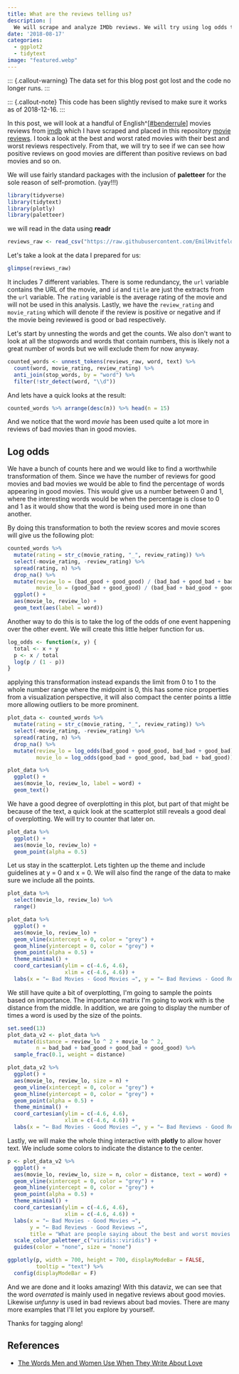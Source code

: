 ```yaml
---
title: What are the reviews telling us?
description: |
  We will scrape and analyze IMDb reviews. We will try using log odds to tell good and bad reviews apart.
date: '2018-08-17'
categories:
  - ggplot2
  - tidytext
image: "featured.webp"
---
```





::: {.callout-warning}
The data set for this blog post got lost and the code no longer runs.
:::

::: {.callout-note}
This code has been slightly revised to make sure it works as of 2018-12-16.
:::

In this post, we will look at a handful of English^[[#benderrule](https://thegradient.pub/the-benderrule-on-naming-the-languages-we-study-and-why-it-matters/)] movies reviews from [imdb](https://www.imdb.com/) which I have scraped and placed in this repository [movie reviews](https://github.com/EmilHvitfeldt/movie-reviews). I took a look at the best and worst rated movies with their best and worst reviews respectively. From that, we will try to see if we can see how positive reviews on good movies are different than positive reviews on bad movies and so on.

We will use fairly standard packages with the inclusion of **paletteer** for the sole reason of self-promotion. (yay!!!)


```r
library(tidyverse)
library(tidytext)
library(plotly)
library(paletteer)
```

we will read in the data using **readr**


```r
reviews_raw <- read_csv("https://raw.githubusercontent.com/EmilHvitfeldt/movie-reviews/master/reviews_v1.csv")
```

Let's take a look at the data I prepared for us:


```r
glimpse(reviews_raw)
```

It includes 7 different variables. There is some redundancy, the `url` variable contains the URL of the movie, and `id` and `title` are just the extracts from the `url` variable. The `rating` variable is the average rating of the movie and will not be used in this analysis. Lastly, we have the `review_rating` and `movie_rating` which will denote if the review is positive or negative and if the movie being reviewed is good or bad respectively.  

Let's start by unnesting the words and get the counts. We also don't want to look at all the stopwords and words that contain numbers, this is likely not a great number of words but we will exclude them for now anyway.


```r
counted_words <- unnest_tokens(reviews_raw, word, text) %>%
  count(word, movie_rating, review_rating) %>%
  anti_join(stop_words, by = "word") %>%
  filter(!str_detect(word, "\\d"))
```

And lets have a quick looks at the result:


```r
counted_words %>% arrange(desc(n)) %>% head(n = 15)
```

And we notice that the word *movie* has been used quite a lot more in reviews of bad movies than in good movies.

## Log odds

We have a bunch of counts here and we would like to find a worthwhile transformation of them. Since we have the number of reviews for good movies and bad movies we would be able to find the percentage of words appearing in good movies. This would give us a number between 0 and 1, where the interesting words would be when the percentage is close to 0 and 1 as it would show that the word is being used more in one than another.  

By doing this transformation to both the review scores and movie scores will give us the following plot:


```r
counted_words %>%
  mutate(rating = str_c(movie_rating, "_", review_rating)) %>%
  select(-movie_rating, -review_rating) %>%
  spread(rating, n) %>%
  drop_na() %>%
  mutate(review_lo = (bad_good + good_good) / (bad_bad + good_bad + bad_good + good_good),
         movie_lo = (good_bad + good_good) / (bad_bad + bad_good + good_bad + good_good)) %>%
  ggplot() +
  aes(movie_lo, review_lo) +
  geom_text(aes(label = word))
```

Another way to do this is to take the log of the odds of one event happening over the other event. We will create this little helper function for us.


```r
log_odds <- function(x, y) {
  total <- x + y
  p <- x / total
  log(p / (1 - p))
}
```

applying this transformation instead expands the limit from 0 to 1 to the whole number range where the midpoint is 0, this has some nice properties from a visualization perspective, it will also compact the center points a little more allowing outliers to be more prominent. 


```r
plot_data <- counted_words %>%
  mutate(rating = str_c(movie_rating, "_", review_rating)) %>%
  select(-movie_rating, -review_rating) %>%
  spread(rating, n) %>%
  drop_na() %>%
  mutate(review_lo = log_odds(bad_good + good_good, bad_bad + good_bad),
         movie_lo = log_odds(good_bad + good_good, bad_bad + bad_good))
```


```r
plot_data %>%
  ggplot() +
  aes(movie_lo, review_lo, label = word) +
  geom_text()
```

We have a good degree of overplotting in this plot, but part of that might be because of the text, a quick look at the scatterplot still reveals a good deal of overplotting. We will try to counter that later on.


```r
plot_data %>%
  ggplot() +
  aes(movie_lo, review_lo) +
  geom_point(alpha = 0.5)
```

Let us stay in the scatterplot. Lets tighten up the theme and include guidelines at y = 0 and x = 0. We will also find the range of the data to make sure we include all the points.


```r
plot_data %>% 
  select(movie_lo, review_lo) %>%
  range()
```


```r
plot_data %>%
  ggplot() +
  aes(movie_lo, review_lo) +
  geom_vline(xintercept = 0, color = "grey") +
  geom_hline(yintercept = 0, color = "grey") +
  geom_point(alpha = 0.5) +
  theme_minimal() +
  coord_cartesian(ylim = c(-4.6, 4.6),
                  xlim = c(-4.6, 4.6)) +
  labs(x = "← Bad Movies - Good Movies →", y = "← Bad Reviews - Good Reviews →")
```

We still have quite a bit of overplotting, I'm going to sample the points based on importance. The importance matrix I'm going to work with is the distance from the middle. In addition, we are going to display the number of times a word is used by the size of the points. 


```r
set.seed(13)
plot_data_v2 <- plot_data %>%
  mutate(distance = review_lo ^ 2 + movie_lo ^ 2,
         n = bad_bad + bad_good + good_bad + good_good) %>%
  sample_frac(0.1, weight = distance)

plot_data_v2 %>%  
  ggplot() +
  aes(movie_lo, review_lo, size = n) +
  geom_vline(xintercept = 0, color = "grey") +
  geom_hline(yintercept = 0, color = "grey") +
  geom_point(alpha = 0.5) +
  theme_minimal() +
  coord_cartesian(ylim = c(-4.6, 4.6),
                  xlim = c(-4.6, 4.6)) +
  labs(x = "← Bad Movies - Good Movies →", y = "← Bad Reviews - Good Reviews →")
```

Lastly, we will make the whole thing interactive with **plotly** to allow hover text. We include some colors to indicate the distance to the center. 


```r
p <- plot_data_v2 %>%  
  ggplot() +
  aes(movie_lo, review_lo, size = n, color = distance, text = word) +
  geom_vline(xintercept = 0, color = "grey") +
  geom_hline(yintercept = 0, color = "grey") +
  geom_point(alpha = 0.5) +
  theme_minimal() +
  coord_cartesian(ylim = c(-4.6, 4.6),
                  xlim = c(-4.6, 4.6)) +
  labs(x = "← Bad Movies - Good Movies →", 
       y = "← Bad Reviews - Good Reviews →",
       title = "What are people saying about the best and worst movies on IMDB?") +
  scale_color_paletteer_c("viridis::viridis") +
  guides(color = "none", size = "none")

ggplotly(p, width = 700, height = 700, displayModeBar = FALSE,
         tooltip = "text") %>% 
  config(displayModeBar = F)
```

And we are done and it looks amazing! With this dataviz, we can see that the word *overrated* is mainly used in negative reviews about good movies. Likewise *unfunny* is used in bad reviews about bad movies. There are many more examples that I'll let you explore by yourself.

Thanks for tagging along!

## References
- [The Words Men and Women Use When They Write About Love](https://www.nytimes.com/interactive/2017/11/07/upshot/modern-love-what-we-write-when-we-write-about-love.html)


